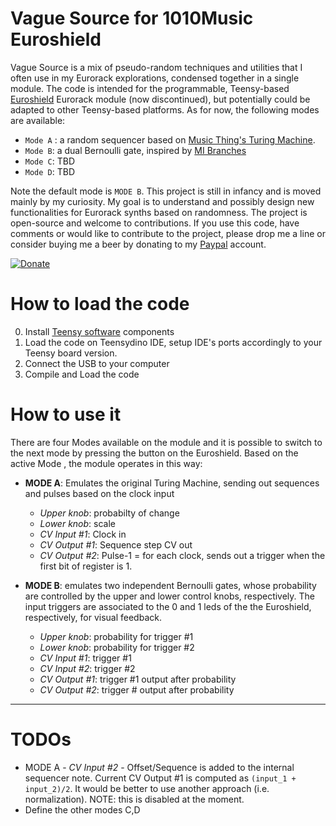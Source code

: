 # Vague Source for 1010Music Euroshield
Vague Source is a mix of pseudo-random techniques and utilities that I often use in my Eurorack explorations, condensed together in a single module. The code is intended for the programmable, Teensy-based 
[Euroshield](https://1010music.com/product/euroshield1) Eurorack module (now discontinued), but potentially could be adapted to other Teensy-based platforms. As for now, the following modes are available:
  * `Mode A` : a random sequencer based on [Music Thing's Turing Machine](https://musicthing.co.uk/collateral/TuringRev1Docs.pdf). 
  * `Mode B`: a dual Bernoulli gate, inspired by [MI Branches](https://mutable-instruments.net/modules/branches/)
  * `Mode C`: TBD
  * `Mode D`: TBD
  
Note the default mode is `MODE B`. This project is still in infancy and is moved mainly by my curiosity. My goal is to understand and possibly design new functionalities for Eurorack synths based on randomness. The project is open-source and welcome to contributions. If you use this code, have comments or would like to contribute to the project, please drop me a line or consider buying me a beer by donating to my [Paypal](https://www.paypal.com/cgi-bin/webscr?cmd=_donations&business=AYW2AZK29XNUS&currency_code=USD&source=url) account. 

[![Donate](https://img.shields.io/badge/Donate-PayPal-green.svg)](https://www.paypal.com/cgi-bin/webscr?cmd=_donations&business=AYW2AZK29XNUS&currency_code=USD&source=url)
 

# How to load the code
0. Install <a href="https://www.pjrc.com/teensy/tutorial.html">Teensy software</a> components
1. Load the code on Teensydino IDE, setup IDE's ports accordingly to your Teensy board version.
2. Connect the USB to your computer
3. Compile and Load the code

# How to use it
There are four Modes available on the module and it is possible to switch to the next mode by pressing the button on the Euroshield. Based on the active Mode , the module operates in this way:
* **MODE A**: Emulates the original Turing Machine, sending out sequences and pulses based on the clock input
  * *Upper knob*: probabilty of change
  * *Lower knob*: scale
  * *CV Input #1*: Clock in
  * *CV Output #1*: Sequence step CV out
  * *CV Output #2*: Pulse-1 = for each clock, sends out a trigger when the first bit of register is 1.

* **MODE B**: emulates two independent Bernoulli gates, whose probability are controlled by the upper and lower control knobs, respectively. The input triggers are associated to the 0 and 1 leds of the the Euroshield, respectively, for visual feedback.
  * *Upper knob*: probability for trigger #1
  * *Lower knob*: probability for trigger #2
  * *CV Input #1*: trigger #1
  * *CV Input #2*: trigger #2
  * *CV Output #1*: trigger #1 output after probability 
  * *CV Output #2*: trigger # output after probability
  
------------------

# TODOs
- MODE A - *CV Input #2* - Offset/Sequence is added to the internal sequencer note. Current CV Output #1 is computed as `(input_1 + input_2)/2`. It would be better to use another approach (i.e. normalization). NOTE: this is disabled at the moment.
- Define the other modes C,D

